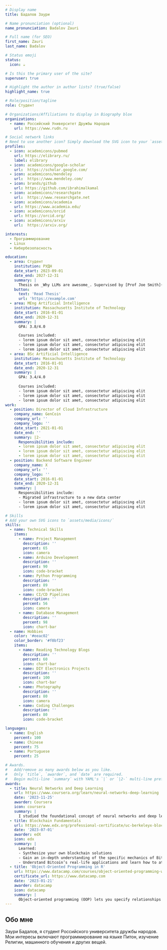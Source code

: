 ```yaml
---
# Display name
title: Бадалов Заури

# Name pronunciation (optional)
name_pronunciation: Badalov Zauri

# Full name (for SEO)
first_name: Zauri
last_name: Badalov

# Status emoji
status:
  icon: ☕️

# Is this the primary user of the site?
superuser: true

# Highlight the author in author lists? (true/false)
highlight_name: true

# Role/position/tagline
role: Студент

# Organizations/Affiliations to display in Biography blox
organizations:
  - name: Российский Университет Дружбы Народов
    url: https://www.rudn.ru

# Social network links
# Need to use another icon? Simply download the SVG icon to your `assets/media/icons/` folder.
profiles:
  - icon: academicons/pubmed
    url: https://elibrary.ru/
    label: elibrary
  - icon: academicons/google-scholar
    url:  https://scholar.google.com/
  - icon: academicons/mendeley
    url:  https://www.mendeley.com/
  - icon: brands/github
    url: https://github.com/ibrahimalkamal
  - icon: academicons/researchgate
    url:  https://www.researchgate.net
  - icon: academicons/academia
    url: https://www.academia.edu/
  - icon: academicons/orcid
    url: https://orcid.org/
  - icon: academicons/arxiv
    url:  https://arxiv.org/

interests:
  - Программирование
  - Linux
  - Кибербезопасность

education:
  - area: Студент
    institution: РУДН
    date_start: 2023-09-01
    date_end: 2027-12-31
    summary: |
      Thesis on _Why LLMs are awesome_. Supervised by [Prof Joe Smith](https://example.com). Presented papers at 5 IEEE conferences with the contributions being published in 2 Springer journals.
    button:
      text: 'Read Thesis'
      url: 'https://example.com'
  - area: MEng Artificial Intelligence
    institution: Massachusetts Institute of Technology
    date_start: 2016-01-01
    date_end: 2020-12-31
    summary: |
      GPA: 3.8/4.0

      Courses included:
      - lorem ipsum dolor sit amet, consectetur adipiscing elit
      - lorem ipsum dolor sit amet, consectetur adipiscing elit
      - lorem ipsum dolor sit amet, consectetur adipiscing elit
  - area: BSc Artificial Intelligence
    institution: Massachusetts Institute of Technology
    date_start: 2016-01-01
    date_end: 2020-12-31
    summary: |
      GPA: 3.4/4.0
      
      Courses included:
      - lorem ipsum dolor sit amet, consectetur adipiscing elit
      - lorem ipsum dolor sit amet, consectetur adipiscing elit
      - lorem ipsum dolor sit amet, consectetur adipiscing elit
work:
  - position: Director of Cloud Infrastructure
    company_name: GenCoin
    company_url: ''
    company_logo: ''
    date_start: 2021-01-01
    date_end: ''
    summary: |2-
      Responsibilities include:
      - lorem ipsum dolor sit amet, consectetur adipiscing elit
      - lorem ipsum dolor sit amet, consectetur adipiscing elit
      - lorem ipsum dolor sit amet, consectetur adipiscing elit
  - position: Backend Software Engineer
    company_name: X
    company_url: ''
    company_logo: ''
    date_start: 2016-01-01
    date_end: 2020-12-31
    summary: |
      Responsibilities include:
      - Migrated infrastructure to a new data center
      - lorem ipsum dolor sit amet, consectetur adipiscing elit
      - lorem ipsum dolor sit amet, consectetur adipiscing elit

# Skills
# Add your own SVG icons to `assets/media/icons/`
skills:
  - name: Technical Skills
    items:
      - name: Project Management
        description: ''
        percent: 65
        icon: camera
      - name: Arduino Development
        description: ''
        percent: 90
        icon: code-bracket
      - name: Python Programming
        description: ''
        percent: 89
        icon: code-bracket
      - name: CI/CD Pipelines
        description: ''
        percent: 56
        icon: camera
      - name: Database Management
        description: ''
        percent: 98
        icon: chart-bar
  - name: Hobbies
    color: '#eeac02'
    color_border: '#f0bf23'
    items:
      - name: Reading Technology Blogs
        description: ''
        percent: 60
        icon: chart-bar
      - name: DIY Electronics Projects
        description: ''
        percent: 100
        icon: chart-bar
      - name: Photography
        description: ''
        percent: 80
        icon: camera
      - name: Coding Challenges
        description: ''
        percent: 80
        icon: code-bracket

languages:
  - name: English
    percent: 100
  - name: Chinese
    percent: 75
  - name: Portuguese
    percent: 25

# Awards.
#   Add/remove as many awards below as you like.
#   Only `title`, `awarder`, and `date` are required.
#   Begin multi-line `summary` with YAML's `|` or `|2-` multi-line prefix and indent 2 spaces below.
awards:
  - title: Neural Networks and Deep Learning
    url: https://www.coursera.org/learn/neural-networks-deep-learning
    date: '2023-11-25'
    awarder: Coursera
    icon: coursera
    summary: |
      I studied the foundational concept of neural networks and deep learning. By the end, I was familiar with the significant technological trends driving the rise of deep learning; build, train, and apply fully connected deep neural networks; implement efficient (vectorized) neural networks; identify key parameters in a neural network’s architecture; and apply deep learning to your own applications.
  - title: Blockchain Fundamentals
    url: https://www.edx.org/professional-certificate/uc-berkeleyx-blockchain-fundamentals
    date: '2023-07-01'
    awarder: edX
    icon: edx
    summary: |
      Learned:
      - Synthesize your own blockchain solutions
      - Gain an in-depth understanding of the specific mechanics of Bitcoin
      - Understand Bitcoin’s real-life applications and learn how to attack and destroy Bitcoin, Ethereum, smart contracts and Dapps, and alternatives to Bitcoin’s Proof-of-Work consensus algorithm
  - title: 'Object-Oriented Programming in R'
    url: https://www.datacamp.com/courses/object-oriented-programming-with-s3-and-r6-in-r
    certificate_url: https://www.datacamp.com
    date: '2023-01-21'
    awarder: datacamp
    icon: datacamp
    summary: |
      Object-oriented programming (OOP) lets you specify relationships between functions and the objects that they can act on, helping you manage complexity in your code. This is an intermediate level course, providing an introduction to OOP, using the S3 and R6 systems. S3 is a great day-to-day R programming tool that simplifies some of the functions that you write. R6 is especially useful for industry-specific analyses, working with web APIs, and building GUIs.
---
```


## Обо мне

Заури Бадалов, я студент Российского университета дружбы народов. Мои интересы включают программирование на языке Питон, изучение Религии, машинного обучения и других вещей.
